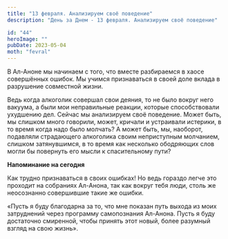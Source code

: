 ```yaml
---
title: "13 февраля. Анализируем своё поведение"
description: "День за Днем - 13 февраля. Анализируем своё поведение"

id: "44"
heroImage: ""
pubDate: 2023-05-04
moth: "fevral"
---
```


В Ал-Аноне мы начинаем с того, что вместе разбираемся в хаосе совершённых
ошибок. Мы учимся признаваться в своей доле вклада в разрушение совместной
жизни.

Ведь когда алкоголик совершал свои деяния, то не было вокруг него вакуума, а
были мои неправильные реакции, которые способствовали ухудшению дел. Сейчас мы
анализируем своё поведение. Может быть, мы слишком много говорили, может,
кричали и устраивали истерики, в то время когда надо было молчать? А может
быть, мы, наоборот, подавляли страдающего алкоголика своим неприступным
молчанием, слишком затянувшимся, в то время как несколько ободряющих слов
могли бы повернуть его мысли к спасительному пути?

**Напоминание на сегодня**

Как трудно признаваться в своих ошибках! Но ведь гораздо легче это проходит на
собраниях Ал-Анона, так как вокруг тебя люди, столь же неосознанно совершившие
такие же ошибки.

«Пусть я буду благодарна за то, что мне показан путь выхода из моих
затруднений через программу самопознания Ал-Анона. Пусть я буду достаточно
смиренной, чтобы принять этот новый, более разумный взгляд на свою жизнь».
